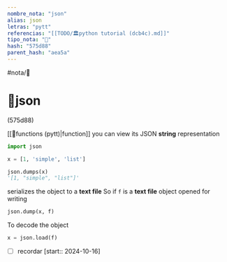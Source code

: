 ```yaml
---
nombre_nota: "json"
alias: json
letras: "pytt"
referencias: "[[TODO/🏛️python tutorial (dcb4c).md]]"
tipo_nota: "📑"
hash: "575d88"
parent_hash: "aea5a"
---
```


#nota/📑

# 📑json
<div class="hash">(575d88)</div>


[[📑functions (pytt)|function]]
you can view its JSON __string__ representation
```python
import json

x = [1, 'simple', 'list']

json.dumps(x)
'[1, "simple", "list"]'
```


 serializes the object to a __text file__ So if `f` is a __text file__ object opened for writing

```python
json.dump(x, f)
```

To decode the object

```python
x = json.load(f)
```
- [ ] recordar  [start:: 2024-10-16]
